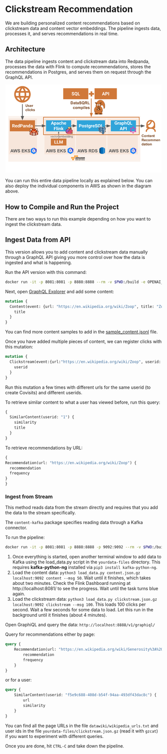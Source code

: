 # Clickstream Recommendation

We are building personalized content recommendations
based on clickstream data and content vector embeddings. The pipeline ingests data, processes it,
and serves recommendations in real time.

## Architecture

The data pipeline ingests content and clickstream data into Redpanda, processes the data with Flink
to compute recommendations, stores the recommendations in Postgres, and serves them on request
through the GraphQL API.

![Architecture of DataSQRL Pipeline for Clickstream Recommendation](img/architecture_diagram.png)

You can run this entire data pipeline locally as explained below. You can also deploy the individual
components in AWS as shown in the diagram above.

## How to Compile and Run the Project

There are two ways to run this example depending on how you want to ingest the clickstream data.

## Ingest Data from API

This version allows you to add content and clickstream data manually through a GraphQL API giving you more control over how the data is ingested and what is happening.

Run the API version with this command:
```bash
docker run -it -p 8081:8081 -p 8888:8888 --rm -v $PWD:/build -e OPENAI_API_KEY=[YOUR_API_KEY_HERE] datasqrl/cmd:latest run -c recommendation_package_api.json
```

Next, open [GraphQL Explorer](http://localhost:8888/v1/graphiql/) and add some content:
```graphql
mutation {
  Content(event: {url: "https://en.wikipedia.org/wiki/Zoop", title: "Zoop", text: "Zoop is a puzzle video game originally developed by Hookstone Productions and published by Viacom New Media for many platforms in 1995. It has similarities to Taito's 1989 arcade game Plotting (known as Flipull in other territories and on other systems) but Zoop runs in real-time instead. Players are tasked with eliminating pieces that spawn from one of the sides of the screen, before they reach the center of the playfield, by pointing at a specific piece and shooting it to either swap it with t"}) {
    title
  }
}
```
You can find more content samples to add in the [sample_content.jsonl](content-api/sample_content.jsonl) file.

Once you have added multiple pieces of content, we can register clicks with this mutation:
```graphql
mutation {
  Clickstream(event:{url:"https://en.wikipedia.org/wiki/Zoop", userid: "1"}) {
    userid
  }
}
```

Run this mutation a few times with different urls for the same userid (to create Covisits) and different userids.

To retrieve similar content to what a user has viewed before, run this query:
```graphql
{
  SimilarContent(userid: "1") {
    similarity
    title
  }
}
```

To retrieve recommendations by URL:
```graphql
{
Recommendation(url: "https://en.wikipedia.org/wiki/Zoop") {
  recommendation
  frequency
}
}
```


### Ingest from Stream

This method reads data from the stream directly and requires that you add the data to the stream specifically.

The `content-kafka` package specifies reading
data through a Kafka connector.

To run the pipeline:
```bash
docker run -it -p 8081:8081 -p 8888:8888 -p 9092:9092 --rm -v $PWD:/build -e OPENAI_API_KEY=[YOUR_API_KEY_HERE] datasqrl/cmd:latest run -c recommendation_package_kafka.json
```

1. Once everything is started, open another terminal window to add data to Kafka using the
   load_data.py script in the `yourdata-files` directory. This requires **kafka-python-ng** installed
   via `pip3 install kafka-python-ng`.
1. Load the content data: `python3 load_data.py content.json.gz localhost:9092 content --msg 50`.
   Wait until it finishes, which takes about two minutes. Check the Flink Dashboard running
   at http://localhost:8081/ to see the progress. Wait until the task turns blue again.
1. Load the clickstream
   data: `python3 load_data.py clickstream.json.gz localhost:9092 clickstream --msg 100`. This loads
   100 clicks per second. Wait a few seconds for some data to load. Let this run in the background
   until it finishes (about 4 minutes).

Open GraphiQL and query the data:
`http://localhost:8888/v1/graphiql/`

Query for recommendations either by page:

```graphql
query {
    Recommendation(url: "https://en.wikipedia.org/wiki/Generosity%3A%20An%20Enhancement") {
        recommendation
        frequency
    }
}
```

or for a user:

```graphql
query {
    SimilarContent(userid: "f5e9c688-408d-b54f-94aa-493df43dac8c") {
        url
        similarity
    }
}
```

You can find all the page URLs in the file `datawiki/wikipedia_urls.txt` and user ids in the
file `yourdata-files/clickstream.json.gz` (read it with `gzcat`) if you want to experiment with
different queries.

Once you are done, hit `CTRL-C` and take down the pipeline.
